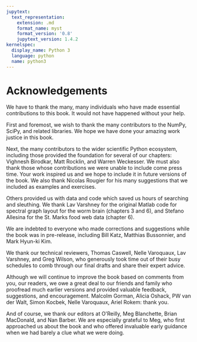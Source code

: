 ```yaml
---
jupytext:
  text_representation:
    extension: .md
    format_name: myst
    format_version: '0.8'
    jupytext_version: 1.4.2
kernelspec:
  display_name: Python 3
  language: python
  name: python3
---
```


# Acknowledgements

We have to thank the many, many individuals who have made essential
contributions to this book. It would not have happened without your help.

First and foremost, we wish to thank the many contributors to the NumPy, SciPy,
and related libraries. We hope we have done your amazing work justice in this
book.

Next, the many contributors to the wider scientific Python ecosystem, including
those provided the foundation for several of our chapters: Vighnesh Birodkar,
Matt Rocklin, and Warren Weckesser. We must also thank those whose
contributions we were unable to include come press time. Your work
inspired us and we hope to include it in future versions of the book.
We also thank Nicolas Rougier for his many suggestions that we included as
examples and exercises.

Others provided us with data and code which saved us hours of searching and
sleuthing. We thank Lav Varshney for the original Matlab code for spectral
graph layout for the worm brain (chapters 3 and 6), and Stefano Allesina for
the St. Marks food web data (chapter 6).

We are indebted to everyone who made corrections and suggestions while the book
was in pre-release, including Bill Katz, Matthias Bussonnier, and
Mark Hyun-ki Kim.

We thank our technical reviewers, Thomas Caswell, Nelle Varoquaux, Lav
Varshney, and Greg Wilson, who generously took time out of
their busy schedules to comb through our final drafts and share their expert
advice.

Although we will continue to improve the book based on comments from you, our
readers, we owe a great deal to our friends and family who proofread much
earlier versions and provided valuable feedback, suggestions, and
encouragement. Malcolm Gorman, Alicia Oshack, PW van der Walt, Simon Kocbek,
Nelle Varoquaux, Ariel Rokem: thank you.

And of course, we thank our editors at O'Reilly, Meg Blanchette, Brian
MacDonald, and Nan Barber. We are especially grateful to Meg, who first
approached us about the book and who offered invaluable early guidance when we
had barely a clue what we were doing.
